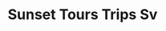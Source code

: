 ---
title: "Sunset Tours Trips Sv"
url: /san-bartolo/sunset-tours-trips-sv/
shop: agencia de viajes
---